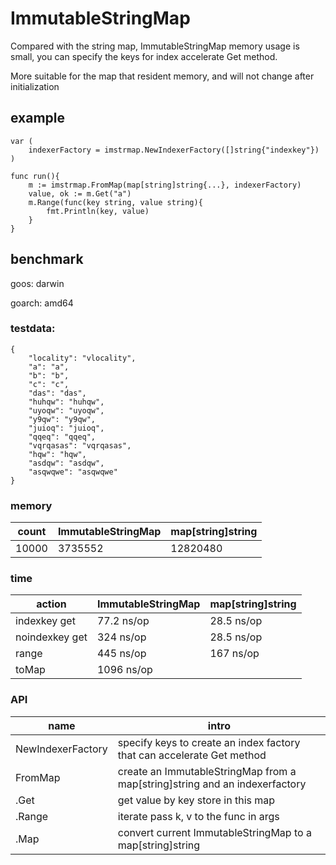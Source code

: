# ImmutableStringMap


Compared with the string map, ImmutableStringMap memory usage is small, you can specify the keys for index accelerate Get method.

More suitable for the map that resident memory, and will not change after initialization 


## example

```
var (
    indexerFactory = imstrmap.NewIndexerFactory([]string{"indexkey"})
)

func run(){
    m := imstrmap.FromMap(map[string]string{...}, indexerFactory)
    value, ok := m.Get("a")
    m.Range(func(key string, value string){
        fmt.Println(key, value)
    }
}
```

## benchmark

goos: darwin

goarch: amd64


### testdata:
```
{
    "locality": "vlocality",
    "a": "a", 
    "b": "b", 
    "c": "c", 
    "das": "das", 
    "huhqw": "huhqw", 
    "uyoqw": "uyoqw", 
    "y9qw": "y9qw", 
    "juioq": "juioq", 
    "qqeq": "qqeq", 
    "vqrqasas": "vqrqasas", 
    "hqw": "hqw", 
    "asdqw": "asdqw", 
    "asqwqwe": "asqwqwe"
}
```

### memory

| count | ImmutableStringMap | map[string]string |
|---|---|---|
| 10000 |  3735552 | 12820480 |

### time

|action | ImmutableStringMap | map[string]string |
|---|---|---|
| indexkey get | 77.2 ns/op | 28.5 ns/op |
| noindexkey get | 324 ns/op | 28.5 ns/op |
| range | 445 ns/op | 167 ns/op |
| toMap | 1096 ns/op |  |


### API

|name | intro |
|---|---|
| NewIndexerFactory | specify keys to create an index factory that can accelerate Get method|
| FromMap | create an ImmutableStringMap from a map[string]string and an indexerfactory|
| .Get | get value by key store in this map |
| .Range | iterate pass k, v to the func in args |
| .Map | convert current ImmutableStringMap to a map[string]string |
